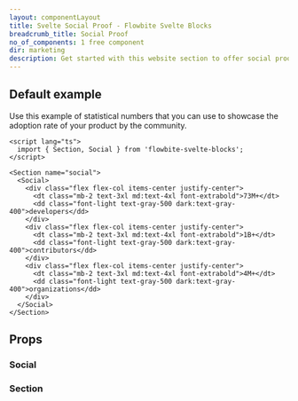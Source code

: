 ```yaml
---
layout: componentLayout
title: Svelte Social Proof - Flowbite Svelte Blocks
breadcrumb_title: Social Proof
no_of_components: 1 free component
dir: marketing
description: Get started with this website section to offer social proof to your website visitors by providing statistical numbers about your product's usage worldwide.
---
```


<script>
  import { TableProp, TableDefaultRow } from '../utils'
  import { props as item1} from '../props/Social.json'
  import { props as item2} from '../props/Section.json'
</script>

## Default example

Use this example of statistical numbers that you can use to showcase the adoption rate of your product by the community.

```svelte example
<script lang="ts">
  import { Section, Social } from 'flowbite-svelte-blocks';
</script>

<Section name="social">
  <Social>
    <div class="flex flex-col items-center justify-center">
      <dt class="mb-2 text-3xl md:text-4xl font-extrabold">73M+</dt>
      <dd class="font-light text-gray-500 dark:text-gray-400">developers</dd>
    </div>
    <div class="flex flex-col items-center justify-center">
      <dt class="mb-2 text-3xl md:text-4xl font-extrabold">1B+</dt>
      <dd class="font-light text-gray-500 dark:text-gray-400">contributors</dd>
    </div>
    <div class="flex flex-col items-center justify-center">
      <dt class="mb-2 text-3xl md:text-4xl font-extrabold">4M+</dt>
      <dd class="font-light text-gray-500 dark:text-gray-400">organizations</dd>
    </div>
  </Social>
</Section>
```

## Props

### Social

<TableProp>
<TableDefaultRow items={item1} rowState='hover' />
</TableProp>

### Section

<TableProp>
<TableDefaultRow items={item2} rowState='hover' />
</TableProp>